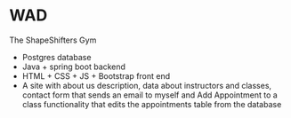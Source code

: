 # WAD

The ShapeShifters Gym
- Postgres database 
- Java + spring boot backend
- HTML + CSS + JS + Bootstrap front end
- A site with about us description, data about instructors and classes, contact form that sends an email to myself and Add Appointment to a class functionality that edits the appointments table from the database
